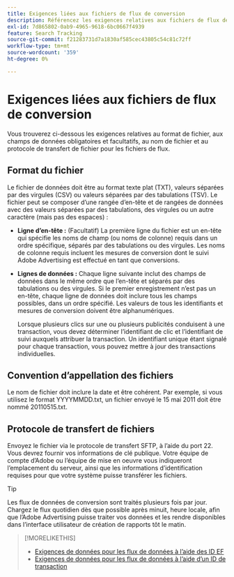 ```yaml
---
title: Exigences liées aux fichiers de flux de conversion
description: Référencez les exigences relatives aux fichiers de flux de conversion.
exl-id: 7d865802-0ab9-4965-9618-6bc0667f4939
feature: Search Tracking
source-git-commit: f21283731d7a1830af585cec43805c54c81c72ff
workflow-type: tm+mt
source-wordcount: '359'
ht-degree: 0%

---
```


# Exigences liées aux fichiers de flux de conversion

Vous trouverez ci-dessous les exigences relatives au format de fichier, aux champs de données obligatoires et facultatifs, au nom de fichier et au protocole de transfert de fichier pour les fichiers de flux.

## Format du fichier

Le fichier de données doit être au format texte plat (TXT), valeurs séparées par des virgules (CSV) ou valeurs séparées par des tabulations (TSV). Le fichier peut se composer d’une rangée d’en-tête et de rangées de données avec des valeurs séparées par des tabulations, des virgules ou un autre caractère (mais pas des espaces) :

* **Ligne d’en-tête :** (Facultatif) La première ligne du fichier est un en-tête qui spécifie les noms de champ (ou noms de colonne) requis dans un ordre spécifique, séparés par des tabulations ou des virgules. Les noms de colonne requis incluent les mesures de conversion dont le suivi Adobe Advertising est effectué en tant que conversions.

* **Lignes de données :** Chaque ligne suivante inclut des champs de données dans le même ordre que l’en-tête et séparés par des tabulations ou des virgules. Si le premier enregistrement n’est pas un en-tête, chaque ligne de données doit inclure tous les champs possibles, dans un ordre spécifié. Les valeurs de tous les identifiants et mesures de conversion doivent être alphanumériques.

  Lorsque plusieurs clics sur une ou plusieurs publicités conduisent à une transaction, vous devez déterminer l’identifiant de clic et l’identifiant de suivi auxquels attribuer la transaction. Un identifiant unique étant signalé pour chaque transaction, vous pouvez mettre à jour des transactions individuelles.

## Convention d’appellation des fichiers

Le nom de fichier doit inclure la date et être cohérent. Par exemple, si vous utilisez le format YYYYMMDD.txt, un fichier envoyé le 15 mai 2011 doit être nommé 20110515.txt.

## Protocole de transfert de fichiers

Envoyez le fichier via le protocole de transfert SFTP, à l’aide du port 22. Vous devrez fournir vos informations de clé publique.  Votre équipe de compte d’Adobe ou l’équipe de mise en oeuvre vous indiqueront l’emplacement du serveur, ainsi que les informations d’identification requises pour que votre système puisse transférer les fichiers.

>[!TIP]
>
>Les flux de données de conversion sont traités plusieurs fois par jour. Chargez le flux quotidien dès que possible après minuit, heure locale, afin que l’Adobe Advertising puisse traiter vos données et les rendre disponibles dans l’interface utilisateur de création de rapports tôt le matin.

>[!MORELIKETHIS]
>
>* [Exigences de données pour les flux de données à l’aide des ID EF](/help/search-social-commerce/tracking/feed-ef-id-data-requirements.md)
>* [Exigences de données pour les flux de données à l’aide d’un ID de transaction](/help/search-social-commerce/tracking/feed-transaction-id-data-requirements.md)
